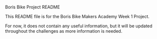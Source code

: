 Boris Bike Project README

This README file is for the Boris Bike Makers Academy Week 1 Project.

For now, it does not contain any useful information, but it will be updated throughout the challenges as more information is needed.
